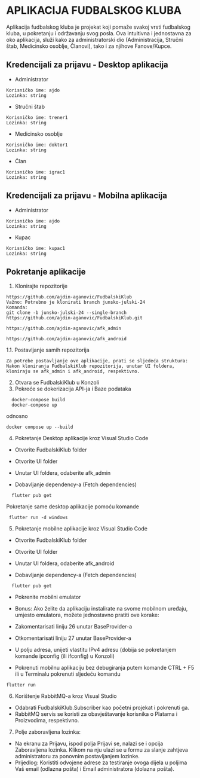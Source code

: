 # APLIKACIJA FUDBALSKOG KLUBA
Aplikacija fudbalskog kluba je projekat koji pomaže svakoj vrsti fudbalskog kluba, u pokretanju i održavanju svog posla. Ova intuitivna i jednostavna za oko aplikacija, služi kako za administratorski dio (Administracija, Stručni štab, Medicinsko osoblje, Članovi), tako i za njihove Fanove/Kupce.

## Kredencijali za prijavu - Desktop aplikacija
- Administrator
```
Korisničko ime: ajdo
Lozinka: string
```
- Stručni štab
```
Korisničko ime: trener1
Lozinka: string
```
- Medicinsko osoblje
```
Korisničko ime: doktor1
Lozinka: string
```
- Član
```
Korisničko ime: igrac1
Lozinka: string
```
## Kredencijali za prijavu - Mobilna aplikacija
- Administrator
```
Korisničko ime: ajdo
Lozinka: string
```
- Kupac
```
Korisničko ime: kupac1
Lozinka: string
```

## Pokretanje aplikacije
1.  Klonirajte repozitorije
```
https://github.com/ajdin-aganovic/FudbalskiKlub
Važno: Potrebno je klonirati branch junsko-julski-24
Komanda:
git clone -b junsko-julski-24 --single-branch https://github.com/ajdin-aganovic/FudbalskiKlub.git
```
```
https://github.com/ajdin-aganovic/afk_admin
```
```
https://github.com/ajdin-aganovic/afk_android
```
1.1. Postavljanje samih repozitorija
```
Za potrebe postavljanje ove aplikacije, prati se sljedeća struktura:
Nakon kloniranja FudbalskiKlub repozitorija, unutar UI foldera, kloniraju se afk_admin i afk_android, respektivno.
```
2. Otvara se FudbalskiKlub u Konzoli
3. Pokreće se dokerizacija API-ja i Baze podataka
```
  docker-compose build
  docker-compose up
```
odnosno
```
docker compose up --build
```
4. Pokretanje Desktop aplikacije kroz Visual Studio Code

- Otvorite FudbalskiKlub folder

- Otvorite UI folder

- Unutar UI foldera, odaberite afk_admin

- Dobavljanje dependency-a (Fetch dependencies)
```
  flutter pub get
```
 Pokretanje same desktop aplikacije pomoću komande 
```
 flutter run -d windows
```
 
5. Pokretanje mobilne aplikacije kroz Visual Studio Code

- Otvorite FudbalskiKlub folder

- Otvorite UI folder
  
- Unutar UI foldera, odaberite afk_android
 
- Dobavljanje dependency-a (Fetch dependencies)
```
  flutter pub get
```
- Pokrenite mobilni emulator
- Bonus: Ako želite da aplikaciju instalirate na svome mobilnom uređaju, umjesto emulatora, možete jednostavno pratiti ove korake:
-  Zakomentarisati liniju 26 unutar BaseProvider-a
-  Otkomentarisati liniju 27 unutar BaseProvider-a
-  U polju adresa, unijeti vlastitu IPv4 adresu (dobija se pokretanjem komande ipconfig (ili ifconfig) u Konzoli)

- Pokrenuti mobilnu aplikaciju bez debugiranja putem komande CTRL + F5 ili u Terminalu pokrenuti sljedeću komandu
```
flutter run
```

6. Korištenje RabbitMQ-a kroz Visual Studio
- Odabrati FudbalskiKlub.Subscriber kao početni projekat i pokrenuti ga.
- RabbitMQ servis se koristi za obavještavanje korisnika o Platama i Proizvodima, respektivno.

7. Polje zaboravljena lozinka:
- Na ekranu za Prijavu, ispod polja Prijavi se, nalazi se i opcija Zaboravljena lozinka. Klikom na nju ulazi se u formu za slanje zahtjeva administratoru za ponovnim postavljanjem lozinke.
- Prijedlog: Koristiti odvojene adrese za testiranje ovoga dijela u poljima Vaš email (odlazna pošta) i Email administratora (dolazna pošta).

